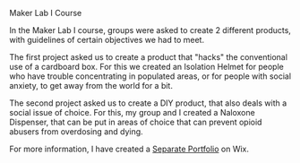 Maker Lab I Course

In the Maker Lab I course, groups were asked to create 2 different products, with guidelines of certain objectives we had to meet.<br/>

The first project asked us to create a product that "hacks" the conventional use of a cardboard box. For this we created an Isolation Helmet for people who have trouble concentrating in populated areas, or for people with social anxiety, to get away from the world for a bit. <br/>

The second project asked us to create a DIY product, that also deals with a social issue of choice. For this, my group and I created a Naloxone Dispenser, that can be put in areas of choice that can prevent opioid abusers from overdosing and dying.

For more information, I have created a [Separate Portfolio](https://duncankatzel.wixsite.com/makerlab1) on Wix. 
